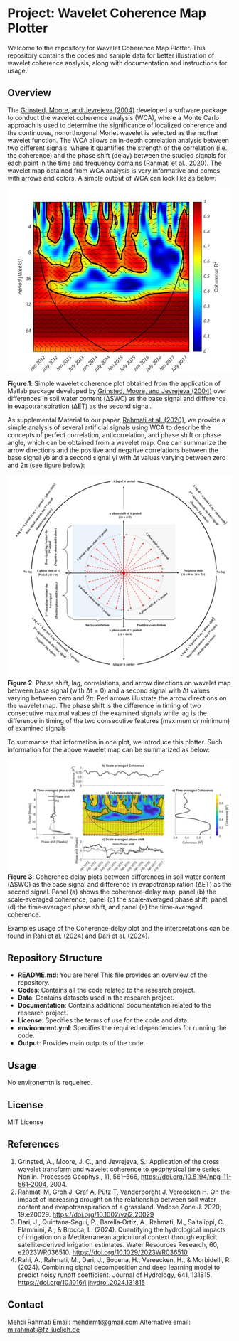 # Project: Wavelet Coherence Map Plotter

Welcome to the repository for Wavelet Coherence Map Plotter. 
This repository contains the codes and sample data for better illustration of wavelet coherence analysis, along with documentation and instructions for usage.

## Overview

The [Grinsted, Moore, and Jevrejeva (2004)](https://npg.copernicus.org/articles/11/561/2004/) developed a software package to conduct the wavelet coherence analysis (WCA), 
where a Monte Carlo approach is used to determine the significance of localized coherence and 
the continuous, nonorthogonal Morlet wavelet is selected as the mother wavelet function.
The WCA allows an in‐depth correlation analysis between two different signals, where it quantifies the strength of the correlation (i.e., the coherence) and
the phase shift (delay) between the studied signals for each point in the time and frequency domains [(Rahmati et al., 2020)](https://acsess.onlinelibrary.wiley.com/doi/full/10.1002/vzj2.20029).
The wavelet map obtained from WCA analysis is very informative and comes with arrows and colors. A simple output of WCA can look like as below:

![plot](./Output/SimpleWaveletMap.jpg)

**Figure 1**: Simple wavelet coherence plot obtained from the application of Matlab package developed by [Grinsted, Moore, and Jevrejeva (2004)](https://npg.copernicus.org/articles/11/561/2004/) over differences in soil water content (ΔSWC) as the base signal and difference in evapotranspiration (ΔET) as the second signal.

As supplemental Material to our paper, [Rahmati et al. (2020)](https://acsess.onlinelibrary.wiley.com/doi/full/10.1002/vzj2.20029), we provide a simple analysis of several artificial signals using WCA to 
describe the concepts of perfect correlation, anticorrelation, and phase shift or phase angle, which can be obtained from a wavelet map.
One can summarize the arrow directions and the positive and negative correlations between the base signal yb and a second signal yi 
with Δt values varying between zero and 2π (see figure below):

![plot](./Output/WaveletCircle.jpg) 
**Figure 2**: Phase shift, lag, correlations, and arrow directions on wavelet map between base signal (with Δt = 0) and a second signal with Δt values varying between zero and 2π. Red arrows illustrate the arrow directions on the wavelet map. The phase shift is the difference in timing of two consecutive maximal values of the examined signals while lag is the difference in timing of the two consecutive features (maximum or minimum) of examined signals

To summarise that information in one plot, we introduce this plotter. Such information for the above wavelet map can be summarized as below:

![plot](./Output/SampleOutput.jpg)
**Figure 3**: Coherence‐delay plots between differences in soil water content (ΔSWC) as the base signal and difference in evapotranspiration (ΔET) as the second signal. Panel (a) shows the coherence‐delay map, panel (b) the scale‐averaged coherence, panel (c) the scale‐averaged phase shift, panel (d) the time‐averaged phase shift, and panel (e) the time‐averaged coherence.

Examples usage of the Coherence‐delay plot and the interpretations can be found in [Rahi et al. (2024)](https://www.sciencedirect.com/science/article/pii/S0022169424012113?via%3Dihub) and [Dari et al. (2024)](https://agupubs.onlinelibrary.wiley.com/doi/10.1029/2023WR036510).

## Repository Structure

- **README.md**: You are here! This file provides an overview of the repository.
- **Codes**: Contains all the code related to the research project.
- **Data**: Contains datasets used in the research project.
- **Documentation**: Contains additional documentation related to the research project.
- **License**: Specifies the terms of use for the code and data.
- **environment.yml**: Specifies the required dependencies for running the code.
- **Output**: Provides main outputs of the code.

## Usage

No environemtn is requeired. 

## License

MIT License

## References

1. Grinsted, A., Moore, J. C., and Jevrejeva, S.: Application of the cross wavelet transform and wavelet coherence to geophysical time series, Nonlin. Processes Geophys., 11, 561–566, https://doi.org/10.5194/npg-11-561-2004, 2004.
2. Rahmati M, Groh J, Graf A, Pütz T, Vanderborght J, Vereecken H. On the impact of increasing drought on the relationship between soil water content and evapotranspiration of a grassland. Vadose Zone J. 2020; 19:e20029. https://doi.org/10.1002/vzj2.20029
3. Dari, J., Quintana‐Seguí, P., Barella‐Ortiz, A., Rahmati, M., Saltalippi, C., Flammini, A., & Brocca, L. (2024). Quantifying the hydrological impacts of irrigation on a Mediterranean agricultural context through
explicit satellite‐derived irrigation estimates. Water Resources Research, 60, e2023WR036510. https://doi.org/10.1029/2023WR036510
4. Rahi, A., Rahmati, M., Dari, J., Bogena, H., Vereecken, H., & Morbidelli, R. (2024). Combining signal decomposition and deep learning model to predict noisy runoff coefficient. Journal of Hydrology, 641, 131815. https://doi.org/10.1016/j.jhydrol.2024.131815

## Contact

Mehdi Rahmati
Email: mehdirmti@gmail.com
Alternative email: m.rahmati@fz-juelich.de

